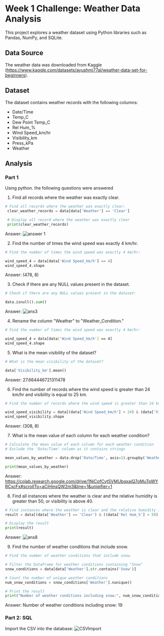 # Week 1 Challenge: Weather Data Analysis

This project explores a weather dataset using Python libraries such as Pandas, NumPy, and SQLite.

## Data Source

The weather data was downloaded from Kaggle (https://www.kaggle.com/datasets/ayushmi77al/weather-data-set-for-beginners).

## Dataset

The dataset contains weather records with the following columns:

- Date/Time
- Temp_C
- Dew Point Temp_C
- Rel Hum_%
- Wind Speed_km/hr
- Visibility_km
- Press_kPa
- Weather

## Analysis
### Part 1
Using python. the following questions were answered
1.	Find all records where the weather was exactly clear.
   ```python
# Find all records where the weather was exactly clear:
  	clear_weather_records = data[data['Weather'] == 'Clear']

  	# Display all record where the weather was exactly clear
  	print(clear_weather_records)
```
Answer:
![answer 1](https://github.com/user-attachments/assets/a2c64025-4adc-4baf-8e71-c8a9ec921baf)
  	
2.	Find the number of times the wind speed was exactly 4 km/hr.
   ```python
# Find the number of times the wind speed was exactly 4 km/hr:

wind_speed_4 = data[data['Wind Speed_km/h'] == 4]
wind_speed_4.shape
```
Answer: (478, 8)

3.	Check if there are any NULL values present in the dataset.
 ```python
# Check if there are any NULL values present in the dataset:

data.isnull().sum()
```
Answer:
![ans3](https://github.com/user-attachments/assets/532c2031-bbfb-4e2a-987d-3299814b3d89)
   
4.	Rename the column "Weather" to "Weather_Condition."
 ```bash
# Find the number of times the wind speed was exactly 4 km/hr:

wind_speed_4 = data[data['Wind Speed_km/h'] == 4]
wind_speed_4.shape
```

5.	What is the mean visibility of the dataset?
```python
# What is the mean visibility of the dataset?

data['Visibility_km'].mean()
```
Answer: 27.664446721311478


6.	Find the number of records where the wind speed is greater than 24 km/hr and visibility is equal to 25 km.
```python
# Find the number of records where the wind speed is greater than 24 km/hr and visibility is equal to 25 km:

wind_speed_visibility = data[(data['Wind Speed_km/h'] > 24) & (data['Visibility_km'] == 25)]
wind_speed_visibility.shape
```
Answer: (308, 8)

7.	What is the mean value of each column for each weather condition?
```python
# Calculate the mean value of each column for each weather condition
# Exclude the 'Date/Time' column as it contains strings

mean_values_by_weather = data.drop('Date/Time', axis=1).groupby('Weather').mean()

print(mean_values_by_weather)
```
Answer: https://colab.research.google.com/drive/1NiCofCytSVMUbqxaiQ7oMuTpWYRCxcFx#scrollTo=aCiHinsQW2m3&line=1&uniqifier=1

8.	Find all instances where the weather is clear and the relative humidity is greater than 50, or visibility is above 40.

```python
# Find instances where the weather is clear and the relative humidity is greater than 50, or visibility is above 40
result = data[(data['Weather'] == 'Clear') & ((data['Rel Hum_%'] > 50) | (data['Visibility_km'] > 40))]

# Display the result
print(result)
```

Answer:
![ans8](https://github.com/user-attachments/assets/5dd56557-bb57-4187-86e5-bb2db0128526)

9.	Find the number of weather conditions that include snow.

```python
# Find the number of weather conditions that include snow.

# Filter the DataFrame for weather conditions containing "Snow"
snow_conditions = data[data['Weather'].str.contains('Snow')]

# Count the number of unique weather conditions
num_snow_conditions = snow_conditions['Weather'].nunique()

# Print the result
print("Number of weather conditions including snow:", num_snow_conditions)
```
Answer: Number of weather conditions including snow: 19

### Part 2: SQL
Import the CSV into the database:
![CSVImport](https://github.com/user-attachments/assets/774fbbbd-2d52-4721-9a9f-be7e603e4e5c)
